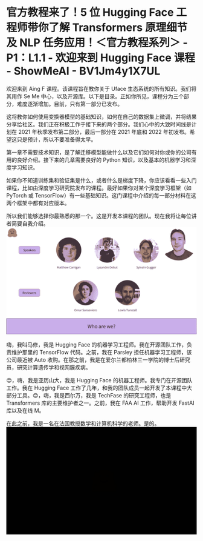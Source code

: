 # 官方教程来了！5 位 Hugging Face 工程师带你了解 Transformers 原理细节及 NLP 任务应用！＜官方教程系列＞ - P1：L1.1 - 欢迎来到 Hugging Face 课程 - ShowMeAI - BV1Jm4y1X7UL

欢迎来到 Aing F 课程。该课程旨在教你关于 Uface 生态系统的所有知识。我们将其用作 Se Me 中心，以及开源库。以下是目录。正如你所见，课程分为三个部分，难度逐渐增加。目前，只有第一部分已发布。

这将教你如何使用变换器模型的基础知识，如何在自己的数据集上微调，并将结果分享给社区。我们正在积极工作于接下来的两个部分。我们心中的大致时间线是计划在 2021 年秋季发布第二部分，最后一部分在 2021 年底和 2022 年初发布。希望这只是预计，所以不要准备得太早。

第一章不需要技术知识，是了解迁移模型能做什么以及它们如何对你或你的公司有用的良好介绍。接下来的几章需要良好的 Python 知识，以及基本的机器学习和深度学习知识。

如果你不知道训练集和验证集是什么，或者什么是梯度下降，你应该看看一些入门课程，比如由深度学习研究院发布的课程。最好如果你对某个深度学习框架（如 PyTorch 或 TensorFlow）有一些基础知识。这门课程中介绍的每一部分材料在这两个框架中都有对应版本。

所以我们能够选择你最熟悉的那一个。这是开发本课程的团队。现在我将让每位讲者简要自我介绍。![](img/fe6c73294945af1bd1bf68d48ce70497_1.png)

嗨，我叫马修，我是 Hugging Face 的机器学习工程师。我在开源团队工作，负责维护那里的 TensorFlow 代码。之前，我在 Parsley 担任机器学习工程师，该公司最近被 Auto 收购。在那之前，我是在爱尔兰都柏林三一学院的博士后研究员，研究计算遗传学和视网膜疾病。

😊，嗨，我是亚历山大，我是 Hugging Face 的机器工程师。我专门在开源团队工作。我在 Hugging Face 工作了几年，和我的团队成员一起开发了本课程中大部分工具。😊，嗨，我是西尔万，我是 TechFase 的研究工程师，也是 Transformers 库的主要维护者之一。之前，我在 FAA AI 工作，帮助开发 FastAI 库以及在线 M。

在此之前，我是一名在法国教授数学和计算机科学的老师。是的。![](img/fe6c73294945af1bd1bf68d48ce70497_3.png)
